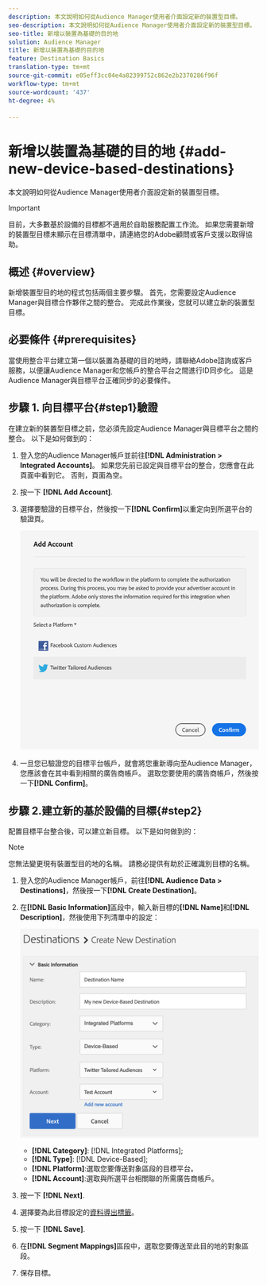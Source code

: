 ```yaml
---
description: 本文說明如何從Audience Manager使用者介面設定新的裝置型目標。
seo-description: 本文說明如何從Audience Manager使用者介面設定新的裝置型目標。
seo-title: 新增以裝置為基礎的目的地
solution: Audience Manager
title: 新增以裝置為基礎的目的地
feature: Destination Basics
translation-type: tm+mt
source-git-commit: e05eff3cc04e4a82399752c862e2b2370286f96f
workflow-type: tm+mt
source-wordcount: '437'
ht-degree: 4%

---
```



# 新增以裝置為基礎的目的地 {#add-new-device-based-destinations}

本文說明如何從Audience Manager使用者介面設定新的裝置型目標。

>[!IMPORTANT]
>
>目前，大多數基於設備的目標都不適用於自助服務配置工作流。 如果您需要新增的裝置型目標未顯示在目標清單中，請連絡您的Adobe顧問或客戶支援以取得協助。

## 概述 {#overview}

新增裝置型目的地的程式包括兩個主要步驟。 首先，您需要設定Audience Manager與目標合作夥伴之間的整合。 完成此作業後，您就可以建立新的裝置型目標。

## 必要條件 {#prerequisites}

當使用整合平台建立第一個以裝置為基礎的目的地時，請聯絡Adobe諮詢或客戶服務，以便讓Audience Manager和您帳戶的整合平台之間進行ID同步化。 這是Audience Manager與目標平台正確同步的必要條件。

## 步驟 1. 向目標平台{#step1}驗證

在建立新的裝置型目標之前，您必須先設定Audience Manager與目標平台之間的整合。 以下是如何做到的：

1. 登入您的Audience Manager帳戶並前往&#x200B;**[!DNL Administration > Integrated Accounts]**。 如果您先前已設定與目標平台的整合，您應會在此頁面中看到它。 否則，頁面為空。
1. 按一下 **[!DNL Add Account]**.
1. 選擇要驗證的目標平台，然後按一下&#x200B;**[!DNL Confirm]**&#x200B;以重定向到所選平台的驗證頁。

   ![整合平台](assets/dbd-integrated-platforms.png)

1. 一旦您已驗證您的目標平台帳戶，就會將您重新導向至Audience Manager，您應該會在其中看到相關的廣告商帳戶。 選取您要使用的廣告商帳戶，然後按一下&#x200B;**[!DNL Confirm]**。

## 步驟 2.建立新的基於設備的目標{#step2}

配置目標平台整合後，可以建立新目標。 以下是如何做到的：

>[!NOTE]
>
>您無法變更現有裝置型目的地的名稱。 請務必提供有助於正確識別目標的名稱。

1. 登入您的Audience Manager帳戶，前往&#x200B;**[!DNL Audience Data > Destinations]**，然後按一下&#x200B;**[!DNL Create Destination]**。
1. 在&#x200B;**[!DNL Basic Information]**&#x200B;區段中，輸入新目標的&#x200B;**[!DNL Name]**&#x200B;和&#x200B;**[!DNL Description]**，然後使用下列清單中的設定：

   ![設定](assets/dbd-new-basic.png)

   * **[!DNL Category]**: [!DNL Integrated Platforms];
   * **[!DNL Type]**: [!DNL Device-Based];
   * **[!DNL Platform]**:選取您要傳送對象區段的目標平台。
   * **[!DNL Account]**:選取與所選平台相關聯的所需廣告商帳戶。
1. 按一下 **[!DNL Next]**.
1. 選擇要為此目標設定的[資料導出標籤](/help/using/features/data-export-controls.md#controls-labels)。
1. 按一下 **[!DNL Save]**.
1. 在&#x200B;**[!DNL Segment Mappings]**&#x200B;區段中，選取您要傳送至此目的地的對象區段。
1. 保存目標。
